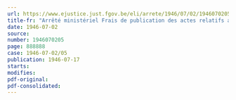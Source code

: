 ```yaml
---
url: https://www.ejustice.just.fgov.be/eli/arrete/1946/07/02/1946070205/justel
title-fr: "Arrêté ministériel Frais de publication des actes relatifs aux sociétés commerciales (abrogé par AM 08-11-1948, art. 1)"
date: 1946-07-02
source:
number: 1946070205
page: 888888
case: 1946-07-02/05
publication: 1946-07-17
starts:
modifies:
pdf-original:
pdf-consolidated:
---
```


